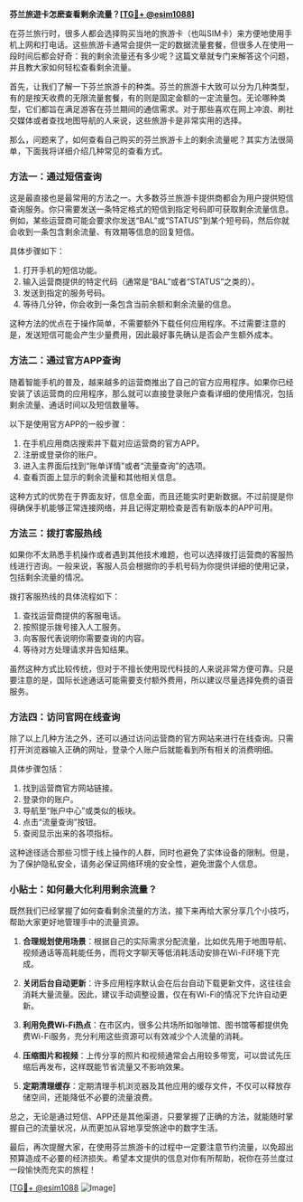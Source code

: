 **芬兰旅遊卡怎麽查看剩余流量？[[TG💪+ @esim1088](https://t.me/s/esim1088)]**

在芬兰旅行时，很多人都会选择购买当地的旅游卡（也叫SIM卡）来方便地使用手机上网和打电话。这些旅游卡通常会提供一定的数据流量套餐，但很多人在使用一段时间后都会好奇：我的剩余流量还有多少呢？这篇文章就专门来解答这个问题，并且教大家如何轻松查看剩余流量。

首先，让我们了解一下芬兰旅游卡的种类。芬兰的旅游卡大致可以分为几种类型，有的是按天收费的无限流量套餐，有的则是固定金额的一定流量包。无论哪种类型，它们都旨在满足游客在芬兰期间的通信需求。对于那些喜欢在网上冲浪、刷社交媒体或者查找地图导航的人来说，这些旅游卡是非常实用的选择。

那么，问题来了，如何查看自己购买的芬兰旅游卡上的剩余流量呢？其实方法很简单，下面我将详细介绍几种常见的查看方式。

### 方法一：通过短信查询

这是最直接也是最常用的方法之一。大多数芬兰旅游卡提供商都会为用户提供短信查询服务。你只需要发送一条特定格式的短信到指定号码即可获取剩余流量信息。例如，某些运营商可能会要求你发送“BAL”或“STATUS”到某个短号码，然后你就会收到一条包含剩余流量、有效期等信息的回复短信。

具体步骤如下：
1. 打开手机的短信功能。
2. 输入运营商提供的特定代码（通常是“BAL”或者“STATUS”之类的）。
3. 发送到指定的服务号码。
4. 等待几分钟，你会收到一条包含当前余额和剩余流量的信息。

这种方法的优点在于操作简单，不需要额外下载任何应用程序。不过需要注意的是，发送短信可能会产生少量费用，因此最好事先确认是否会产生额外成本。

### 方法二：通过官方APP查询

随着智能手机的普及，越来越多的运营商推出了自己的官方应用程序。如果你已经安装了该运营商的应用程序，那么就可以直接登录账户查看详细的使用情况，包括剩余流量、通话时间以及短信数量等。

以下是使用官方APP的一般步骤：
1. 在手机应用商店搜索并下载对应运营商的官方APP。
2. 注册或登录你的账户。
3. 进入主界面后找到“账单详情”或者“流量查询”的选项。
4. 查看页面上显示的剩余流量和其他相关信息。

这种方式的优势在于界面友好，信息全面，而且还能实时更新数据。不过前提是你得确保手机能够正常连接网络，并且记得定期检查是否有新版本的APP可用。

### 方法三：拨打客服热线

如果你不太熟悉手机操作或者遇到其他技术难题，也可以选择拨打运营商的客服热线进行咨询。一般来说，客服人员会根据你的手机号码为你提供详细的使用记录，包括剩余流量的情况。

拨打客服热线的具体流程如下：
1. 查找运营商提供的客服电话。
2. 按照提示拨号接入人工服务。
3. 向客服代表说明你需要查询的内容。
4. 等待对方处理请求并告知结果。

虽然这种方式比较传统，但对于不擅长使用现代科技的人来说非常方便可靠。只是要注意的是，国际长途通话可能需要支付额外费用，所以建议尽量选择免费的语音服务。

### 方法四：访问官网在线查询

除了以上几种方法之外，还可以通过访问运营商的官方网站来进行在线查询。只需打开浏览器输入正确的网址，登录个人账户后就能看到所有相关的消费明细。

具体步骤包括：
1. 找到运营商官方网站链接。
2. 登录你的账户。
3. 导航至“账户中心”或类似的板块。
4. 点击“流量查询”按钮。
5. 查阅显示出来的各项指标。

这种途径适合那些习惯于线上操作的人群，同时也避免了实体设备的限制。但是，为了保护隐私安全，请务必保证网络环境的安全性，避免泄露个人信息。

### 小贴士：如何最大化利用剩余流量？

既然我们已经掌握了如何查看剩余流量的方法，接下来再给大家分享几个小技巧，帮助大家更好地管理手中的流量资源。

1. **合理规划使用场景**：根据自己的实际需求分配流量，比如优先用于地图导航、视频通话等高耗能任务，而将文字聊天等低消耗活动安排在Wi-Fi环境下完成。

2. **关闭后台自动更新**：许多应用程序默认会在后台自动下载更新文件，这往往会消耗大量流量。因此，建议手动调整设置，仅在有Wi-Fi的情况下允许自动更新。

3. **利用免费Wi-Fi热点**：在市区内，很多公共场所如咖啡馆、图书馆等都提供免费Wi-Fi服务，充分利用这些资源可以有效减少个人流量的消耗。

4. **压缩图片和视频**：上传分享的照片和视频通常会占用较多带宽，可以尝试先压缩后再发布，这样既能节省流量又不影响效果。

5. **定期清理缓存**：定期清理手机浏览器及其他应用的缓存文件，不仅可以释放存储空间，还能降低不必要的流量浪费。

总之，无论是通过短信、APP还是其他渠道，只要掌握了正确的方法，就能随时掌握自己的流量状况，从而更加从容地享受旅途中的数字生活。

最后，再次提醒大家，在使用芬兰旅游卡的过程中一定要注意节约流量，以免超出预算造成不必要的经济损失。希望本文提供的信息对你有所帮助，祝你在芬兰度过一段愉快而充实的旅程！

[[TG💪+ @esim1088](https://t.me/s/esim1088) ![Image](https://i.postimg.cc/4NQfJmqS/Snipaste-2025-05-13-00-14-12.png)]